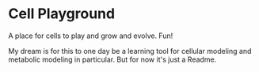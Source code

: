 Cell Playground
===============
A place for cells to play and grow and evolve. Fun!

My dream is for this to one day be a learning tool for cellular modeling and metabolic modeling in particular. But for now it's just a Readme.